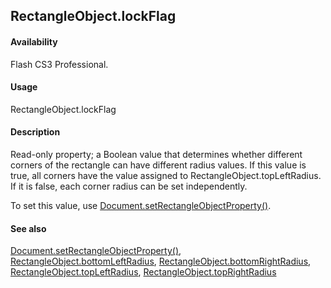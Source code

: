 ## RectangleObject.lockFlag

#### Availability

Flash CS3 Professional.

#### Usage

RectangleObject.lockFlag

#### Description

Read-only property; a Boolean value that determines whether different corners of the rectangle can have different radius values. If this value is true, all corners have the value assigned to RectangleObject.topLeftRadius. If it is false, each corner radius can be set independently.

To set this value, use [Document.setRectangleObjectProperty()](../Document_object/Document9643.md).

#### See also

[Document.setRectangleObjectProperty()](../Document_object/Document9643.md), [RectangleObject.bottomLeftRadius](../RectangleObject_object/RectangleObject.md), [RectangleObject.bottomRightRadius](../RectangleObject_object/RectangleObject1.md), [RectangleObject.topLeftRadius](../RectangleObject_object/RectangleObject3.md), [RectangleObject.topRightRadius](../RectangleObject_object/RectangleObject4.md)
